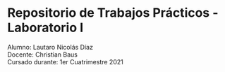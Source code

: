 # Repositorio de Trabajos Prácticos - Laboratorio I

Alumno: Lautaro Nicolás Díaz</br>
Docente: Christian Baus</br>
Cursado durante: 1er Cuatrimestre 2021</br>
